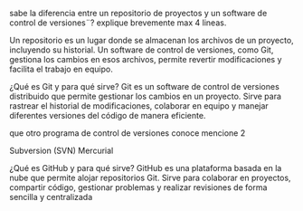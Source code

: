 sabe la diferencia entre un repositorio de proyectos y un software de control de versiones¨? explique brevemente max 4 lineas.

Un repositorio es un lugar donde se almacenan los archivos de un proyecto, incluyendo su historial. Un software de control de versiones, como Git, gestiona los cambios en esos archivos, permite revertir modificaciones y facilita el trabajo en equipo.

¿Qué es Git y para qué sirve?
Git es un software de control de versiones distribuido que permite gestionar los cambios en un proyecto. Sirve para rastrear el historial de modificaciones, colaborar en equipo y manejar diferentes versiones del código de manera eficiente.

que otro programa de control de versiones conoce mencione 2 

Subversion (SVN)
Mercurial

¿Qué es GitHub y para qué sirve?
GitHub es una plataforma basada en la nube que permite alojar repositorios Git. Sirve para colaborar en proyectos, compartir código, gestionar problemas y realizar revisiones de forma sencilla y centralizada
